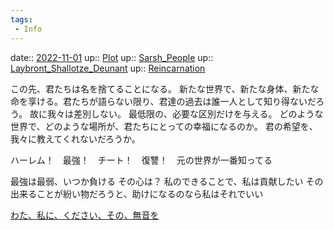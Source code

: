 ```yaml
---
tags:
 - Info
---
```


date:: [2022-11-01](Daily_Note/2022-11-01.md)
up:: [Plot](Bar/Novel/Chaos/Plot.md)
up:: [Sarsh_People](Bar/Novel/Nacaria/Sarsh_People.md)
up:: [Laybront_Shallotze_Deunant](../Bar/Novel/Nacaria/Laybront_Shallotze_Deunant.md)
up:: [Reincarnation](../Bar/Novel/Topics/Reincarnation.md)

この先、君たちは名を捨てることになる。
新たな世界で、新たな身体、新たな命を享ける。君たちが語らない限り、君達の過去は誰一人として知り得ないだろう。
故に我々は差別しない。
最低限の、必要な区別だけを与える。
どのような世界で、どのような場所が、君たちにとっての幸福になるのか。
君の希望を、我々に教えてくれないだろうか。

ハーレム！　最強！　チート！　復讐！　元の世界が一番知ってる

最強は最弱、いつか負ける
その心は？
私のできることで、私は貢献したい
その出来ることが紛い物だろうと、助けになるのなら私はそれでいい

[わた、私に、ください、その、無音を](Info/わた、私に、ください、その、無音を.md)